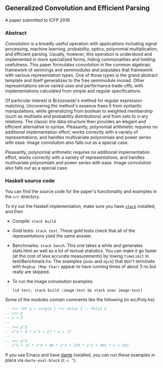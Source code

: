 ## Generalized Convolution and Efficient Parsing

A paper submitted to ICFP 2019


### Abstract

*Convolution* is a broadly useful operation with applications including signal processing, machine learning, probability, optics, polynomial multiplication, and efficient parsing. Usually, however, this operation is understood and implemented in more specialized forms, hiding commonalities and limiting usefulness. This paper formulates convolution in the common algebraic framework of semirings and semimodules and populates that framework with various representation types. One of those types is the grand abstract template and itself generalizes to the free semimodule monad. Other representations serve varied uses and performance trade-offs, with implementations calculated from simple and regular specifications.

Of particular interest is Brzozowski's method for regular expression matching. Uncovering the method's essence frees it from syntactic manipulations, while generalizing from boolean to weighted membership (such as multisets and probability distributions) and from sets to *n*-ary relations. The classic *trie* data structure then provides an elegant and efficient alternative to syntax. Pleasantly, polynomial arithmetic requires no additional implementation effort, works correctly with a variety of representations, and handles multivariate polynomials and power series with ease. Image convolution also falls out as a special case.

Pleasantly, polynomial arithmetic requires no additional implementation effort, works correctly with a variety of representations, and handles multivariate polynomials and power series with ease.
Image convolution also falls out as a special case.


### Haskell source code

You can find the source code for the paper's functionality and examples in the `src` directory.

To try out the Haskell implementation, make sure you have [`stack`](https://docs.haskellstack.org/en/stable/README/) installed, and then

*   Compile: `stack build`
*   Gold tests: `stack test`.
    These gold tests check that all of the representations yield the same answer.
*   Benchmarks: `stack bench`.
    This one takes a while and generates stats.html as well as a lot of textual statistics.
    You can make it go faster (at the cost of less accurate measurements) by lowing `timeLimit` in test/Benchmark.hs.
    The examples (`anbn` and `dyck`) that don't terminate with `RegExp (Map Char)` appear to have running times of about 3 ns but really are skipped.
*   To run the image convolution examples:

        (cd test; stack build :image-test && stack exec image-test)


Some of the modules contain comments like the following (in src/Poly.hs):

``` haskell
-- >>> let p = single 1 <+> value 3 :: Poly1 Z
-- >>> p
-- x + 3
-- 
-- >>> p^3
-- x^3 + 9 * x^2 + 27 * x + 27
-- 
-- >>> p^5
-- x^5 + 15 * x^4 + 90 * x^3 + 270 * x^2 + 405 * x + 243
```

If you use Emacs and have [dante](https://github.com/jyp/dante) installed, you can run these examples in place via `dante-eval-block` (`C-c "`).


